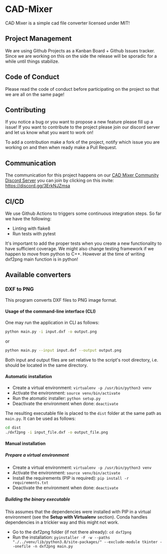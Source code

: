 # CAD-Mixer
CAD Mixer is a simple cad file converter licensed under MIT!

## Project Management
We are using Github Projects as a Kanban Board + Github Issues tracker. Since we are working on this on the side the release will be sporadic for a while until things stabilize.

## Code of Conduct
Please read the code of conduct before participating on the project so that we are all on the same page!

## Contributing
If you notice a bug or you want to propose a new feature please fill up a issue!
If you want to contribute to the project please join our discord server and let us know what you want to work on!

To add a contribution make a fork of the project, notify which issue you are working on and then when ready make a Pull Request.

## Communication
The communication for this project happens on our [CAD Mixer Community Discord Server](https://discord.gg/3ErkNJZmsa) you can join by clicking on this invite: https://discord.gg/3ErkNJZmsa

## CI/CD
We use Github Actions to triggers some continuous integration steps. So far we have the following:
- Linting with flake8
- Run tests with pytest

It's important to add the proper tests when you create a new functionality to have sufficient coverage. We might also change testing framework if we happen to move from python to C++. However at the time of writing dxf2png main function is in python!

## Available converters
### DXF to PNG
This program converts DXF files to PNG image format.

#### Usage of the command-line interface (CLI)
One may run the application in CLI as follows:
```bash
python main.py -i input.dxf -o output.png
```
or
```bash
python main.py --input input.dxf --output output.png
```
Both input and output files are set relative to the script's root directory, i.e. should be located in the same directory.

#### Automatic installation
* Create a virtual environment: `virtualenv -p /usr/bin/python3 venv`
* Activate the environment: `source venv/bin/activate`
* Run the atomatic installer: `python setup.py`
* Deactivate the environment when done: `deactivate`

The resulting executable file is placed to the `dist` folder at the same path as `main.py`. It can be used as follows:
```sh
cd dist
./dxf2png -i input_file.dxf -o output_file.png
```

#### Manual installation

##### Prepare a virtual environment
* Create a virtual environment: `virtualenv -p /usr/bin/python3 venv`
* Activate the environment: `source venv/bin/activate`
* Install the requirements (PIP is required): `pip install -r requirements.txt`
* Deactivate the environment when done: `deactivate`

##### Building the binary executable

This assumes that the dependencies were installed with PIP in a virtual environment (see the **Setup with Virtualenv** section). Conda handles dependencies in a trickier way and this might not work.

* Go to the dxf2png folder (if not there already): `cd dxf2png`
* Run the installation: `pyinstaller -F -w --paths "./../venv/lib/python3.8/site-packages/" --exclude-module tkinter --onefile -n dxf2png main.py`

